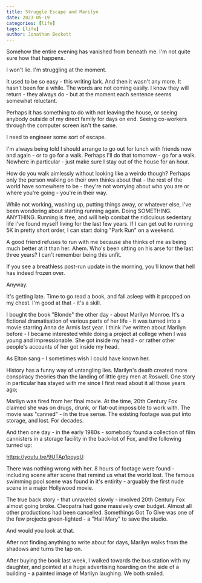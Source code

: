 ```yaml
---
title: Struggle Escape and Marilyn
date: 2023-05-19
categories: [life]
tags: [life]
author: Jonathan Beckett
---
```


Somehow the entire evening has vanished from beneath me. I'm not quite sure how that happens.

I won't lie. I'm struggling at the moment.

It used to be so easy - this writing lark. And then it wasn't any more. It hasn't been for a while. The words are not coming easily. I know they will return - they always do - but at the moment each sentence seems somewhat reluctant.

Perhaps it has something to do with not leaving the house, or seeing anybody outside of my direct family for days on end. Seeing co-workers through the computer screen isn't the same.

I need to engineer some sort of escape.

I'm always being told I should arrange to go out for lunch with friends now and again - or to go for a walk. Perhaps I'll do that tomorrow - go for a walk. Nowhere in particular - just make sure I stay out of the house for an hour.

How do you walk aimlessly without looking like a weirdo though? Perhaps only the person walking on their own thinks about that - the rest of the world have somewhere to be - they're not worrying about who you are or where you're going - you're in their way.

While not working, washing up, putting things away, or whatever else, I've been wondering about starting running again. Doing SOMETHING. ANYTHING. Running is free, and will help combat the ridiculous sedentary life I've found myself living for the last few years. If I can get out to running 5K in pretty short order, I can start doing "Park Run" on a weekend.

A good friend refuses to run with me because she thinks of me as being much better at it than her. Ahem. Who's been sitting on his arse for the last three years? I can't remember being this unfit.

If you see a breathless post-run update in the morning, you'll know that hell has indeed frozen over.

Anyway.

It's getting late. Time to go read a book, and fall asleep with it propped on my chest. I'm good at that - it's a skill.

I bought the book "Blonde" the other day - about Marilyn Monroe. It's a fictional dramatisation of various parts of her life - it was turned into a movie starring Anna de Armis last year. I think I've written about Marilyn before - I became interested while doing a project at college when I was young and impressionable. She got inside my head - or rather other people's accounts of her got inside my head.

As Elton sang - I sometimes wish I could have known her.

History has a funny way of untangling lies. Marilyn's death created more conspiracy theories than the landing of little grey men at Roswell. One story in particular has stayed with me since I first read about it all those years ago;

Marilyn was fired from her final movie. At the time, 20th Century Fox claimed she was on drugs, drunk, or flat-out impossible to work with. The movie was "canned" - in the true sense. The existing footage was put into storage, and lost. For decades.

And then one day - in the early 1980s - somebody found a collection of film cannisters in a storage facility in the back-lot of Fox, and the following turned up:

https://youtu.be/9UTAp1poyqU

There was nothing wrong with her. 8 hours of footage were found - including scene after scene that remind us what the world lost. The famous swimming pool scene was found in it's entirity - arguably the first nude scene in a major Hollywood movie.

The true back story - that unraveled slowly - involved 20th Century Fox almost going broke. Cleopatra had gone massively over budget. Almost all other productions had been cancelled. Somethings Got To Give was one of the few projects green-lighted - a "Hail Mary" to save the studio.

And would you look at that.

After not finding anything to write about for days, Marilyn walks from the shadows and turns the tap on.

After buying the book last week, I walked towards the bus station with my daughter, and pointed at a huge advertising hoarding on the side of a building - a painted image of Marilyn laughing. We both smiled.